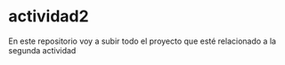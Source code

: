 # actividad2
En este repositorio voy a subir todo el proyecto que esté relacionado a la segunda actividad

